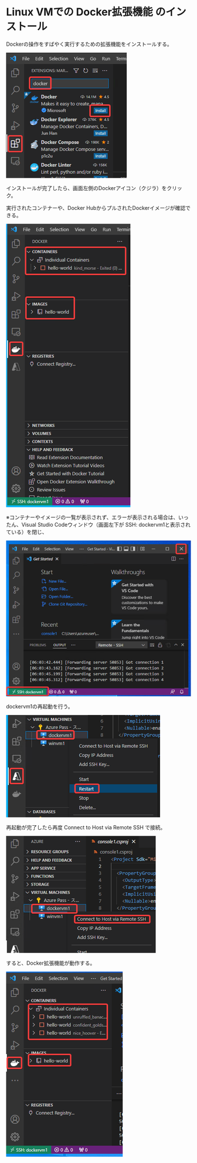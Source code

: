 # Linux VMでの Docker拡張機能 のインストール

Dockerの操作をすばやく実行するための拡張機能をインストールする。

![](images/ss-2022-04-05-23-21-35.png)

インストールが完了したら、画面左側のDockerアイコン（クジラ）をクリック。

実行されたコンテナーや、Docker HubからプルされたDockerイメージが確認できる。

![](images/ss-2022-04-05-21-57-58.png)

※コンテナーやイメージの一覧が表示されず、エラーが表示される場合は、いったん、Visual Studio Codeウィンドウ（画面左下が SSH: dockervm1と表示されている）を閉じ、

![](images/ss-2022-04-06-15-04-33.png)

dockervm1の再起動を行う。

![](images/ss-2022-04-06-15-05-06.png)

再起動が完了したら再度 Connect to Host via Remote SSH で接続。

![](images/ss-2022-04-06-15-06-04.png)

すると、Docker拡張機能が動作する。

![](images/ss-2022-04-06-15-06-27.png)